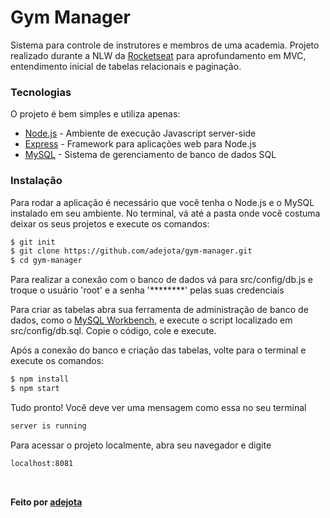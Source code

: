 # Gym Manager


Sistema para controle de instrutores e membros de uma academia. Projeto realizado durante a NLW da [Rocketseat](https://rocketseat.com.br/) para aprofundamento em MVC, entendimento inicial de tabelas relacionais e paginação.


### Tecnologias


O projeto é bem simples e utiliza apenas:


* [Node.js](https://nodejs.org/en/) - Ambiente de execução Javascript server-side
* [Express](https://expressjs.com/pt-br/) - Framework para aplicações web para Node.js
* [MySQL](https://www.mysql.com/) - Sistema de gerenciamento de banco de dados SQL


### Instalação


Para rodar a aplicação é necessário que você tenha o Node.js e o MySQL instalado em seu ambiente.
No terminal, vá até a pasta onde você costuma deixar os seus projetos e execute os comandos:


```sh
$ git init
$ git clone https://github.com/adejota/gym-manager.git
$ cd gym-manager
```


Para realizar a conexão com o banco de dados vá para src/config/db.js e troque o usuário 'root' e a senha '********' pelas suas credenciais


Para criar as tabelas abra sua ferramenta de administração de banco de dados, como o [MySQL Workbench](https://www.mysql.com/products/workbench/), e execute o script localizado em src/config/db.sql. Copie o código, cole e execute.


Após a conexão do banco e criação das tabelas, volte para o terminal e execute os comandos:


```sh
$ npm install
$ npm start
```


Tudo pronto! Você deve ver uma mensagem como essa no seu terminal


```sh
server is running
```


Para acessar o projeto localmente, abra seu navegador e digite 


```sh
localhost:8081
```


</br>


**Feito por [adejota](http://portfolio-env.eba-tx8m7zxu.sa-east-1.elasticbeanstalk.com/)**
